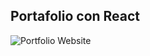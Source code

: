 ## Portafolio con React

![Portfolio Website](https://i.ibb.co/pRHXH5Y/Portafolio-para-Linkedin.png)